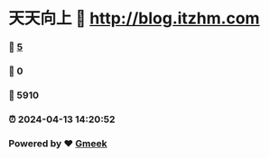 # 天天向上 :link: http://blog.itzhm.com 
### :page_facing_up: [5](http://blog.itzhm.com/tag.html) 
### :speech_balloon: 0 
### :hibiscus: 5910 
### :alarm_clock: 2024-04-13 14:20:52 
### Powered by :heart: [Gmeek](https://github.com/Meekdai/Gmeek)
